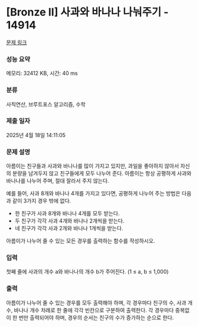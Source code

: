 # [Bronze II] 사과와 바나나 나눠주기 - 14914 

[문제 링크](https://www.acmicpc.net/problem/14914) 

### 성능 요약

메모리: 32412 KB, 시간: 40 ms

### 분류

사칙연산, 브루트포스 알고리즘, 수학

### 제출 일자

2025년 4월 18일 14:11:05

### 문제 설명

<p>아름이는 친구들과 사과와 바나나를 많이 가지고 있지만, 과일을 좋아하지 않아서 자신의 분량을 남겨두지 않고 친구들에게 모두 나누어 준다. 아름이는 항상 공평하게 사과와 바나나를 나누어 주며, 절대 잘라서 주지 않는다.</p>

<p>예를 들어, 사과 8개와 바나나 4개를 가지고 있다면, 공평하게 나누어 주는 방법은 다음과 같이 3가지 경우 밖에 없다.</p>

<ul>
	<li>한 친구가 사과 8개와 바나나 4개를 모두 받는다.</li>
	<li>두 친구가 각각 사과 4개와 바나나 2개씩을 받는다.</li>
	<li>네 친구가 각각 사과 2개와 바나나 1개씩을 받는다.</li>
</ul>

<p>아름이가 나누어 줄 수 있는 모든 경우를 출력하는 함수를 작성하시오.</p>

### 입력 

 <p>첫째 줄에 사과의 개수 a와 바나나의 개수 b가 주어진다. (1 ≤ a, b ≤ 1,000)</p>

### 출력 

 <p>아름이가 나누어 줄 수 있는 경우를 모두 출력해야 하며, 각 경우마다 친구의 수, 사과 개수, 바나나 개수 차례로 한 줄에 각각 빈칸으로 구분하여 출력한다. 각 경우마다 중복없이 한 번만 출력되어야 하며, 경우의 순서는 친구의 수가 증가하는 순으로 한다.</p>

